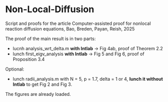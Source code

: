# Non-Local-Diffusion
Script and proofs for the article Computer-assisted proof for nonlocal reaction diffusion equations, Bao, Breden, Payan, Reish, 2025

The proof of the main result is in two parts:
- lucnh analysis_wrt_delta.m **with Intlab** -> Fig 4ab, proof of Theorem 2.2
- lunch first_eigv_analysis **with Intlab** -> Fig 5 and Fig 6, proof of Proposition 3.4
  
Optional:
- lunch radii_analysis.m with N = 5, p = 1.7, delta = 1 or 4, **lunch it without Intlab** to get Fig 2 and Fig 3.

The figures are already loaded.
